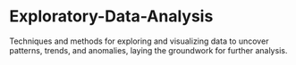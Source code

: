 # Exploratory-Data-Analysis
Techniques and methods for exploring and visualizing data to uncover patterns, trends, and anomalies, laying the groundwork for further analysis.
